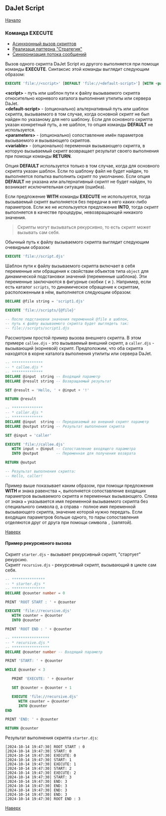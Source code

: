 ## DaJet Script

[Начало](https://github.com/zhichkin/dajet/tree/main/doc/dajet-script/README.md)

### Команда EXECUTE
- [Асинхронный вызов скриптов](https://github.com/zhichkin/dajet/tree/main/doc/dajet-script/execute/async/README.md)
- [Реализаця паттерна "Стратегия"](https://github.com/zhichkin/dajet/tree/main/doc/dajet-script/execute/strategy/README.md)
- [Синхронизация потока сообщений](https://github.com/zhichkin/dajet/tree/main/doc/dajet-script/execute/sync/README.md)

Вызов одного скрипта DaJet Script из другого выполняется при помощи команды **EXECUTE**. Синтаксис этой команды выглядит следующим образом:

```SQL
EXECUTE 'file://<script>' [DEFAULT 'file://<default-script>'] [WITH <parameters>] [INTO <variable>]
```
**\<script\>** - путь или шаблон пути к файлу вызываемого скрипта относительно корневого каталога выполнения утилиты или сервера DaJet.<br>
**\<default-script\>** - (опционально) альтернативный путь или шаблон скрипта, вызываемого в том случае, когда основной скрипт не был найден по указаному для него шаблону. Если для основного скрипта указан конкретный путь, а не шаблон, то опция команды **DEFAULT** не используется.<br>
**\<parameters\>** - (опционально) сопоставление имён параметров вызываемого и вызывающего скриптов.<br>
**\<variable\>** - (опционально) переменная вызывающего скрипта, в которую вызываемый скрипт возвращает результат своего выполнения при помощи команды **RETURN**.

Опция **DEFAULT** используется только в том случае, когда для основного скрипта указан шаблон. Если по шаблону файл не будет найден, то выполняется попытка выполнить скрипт по умолчанию. Если опция **DEFAULT** не указана или альтернативный скрипт не будет найден, то возникает исключительная ситуация (ошибка).

Если предложение **WITH** команды **EXECUTE** не используется, тогда вызываемый скрипт выполняется без передачи в него каких-либо параметров. Если же не используется предложение **INTO**, тогда скрипт выполняется в качестве процедуры, невозвращающей никакого значения.

> Скрипты могут вызываться рекурсивно, то есть скрипт может вызывать сам себя.

Обычный путь к файлу вызываемого скрипта выглядит следующим очевидным образом:
```SQL
EXECUTE 'file://script.djs'
```

Шаблон пути к файлу вызываемого скрипта включает в себя переменные или обращения к свойствам объектов типа ```object``` для динамической подстановки значений (переменные шаблона). Эти переменные заключаются в фигурные скобки ```{``` и ```}```. Например, если есть каталог ```scripts```, то динамическое обращение к скриптам, расположенным в нём, выполняется следующим образом:

```SQL
DECLARE @file string = 'script1.djs'

EXECUTE 'file://scripts/{@file}'

-- После подстановки значения переменной @file в шаблон,
-- путь к файлу вызываемого скрипта будет выглядеть так:
-- file://scripts/script1.djs
```

Рассмотрим простой пример вызова внешнего скрипта. В этом примере ```callee.djs``` - это вызываемый внешний скрипт, а ```caller.djs``` - вызывающий (корневой) скрипт. Предположим, что оба скрипта находятся в корне каталога выполнения утилиты или сервера DaJet.

```SQL
-- **************
-- * callee.djs *
-- **************
DECLARE @input  string -- Входящий параметр
DECLARE @result string -- Возвращаемый результат

SET @result = 'Hello, ' + @input + '!'

RETURN @result
```

```SQL
-- **************
-- * caller.djs *
-- **************
DECLARE @input  string -- Передаваемый во внешний скрипт параметр
DECLARE @output string -- Результат выполнения скрипта

SET @input = 'caller'

EXECUTE 'file://callee.djs'
   WITH input = @input -- Сопоставление входящего параметра
   INTO @output        -- Переменная для получения возврата

RETURN @output

-- Результат выполнения скрипта:
-- Hello, caller!
```

Пример выше показывает каким образом, при помощи предложения **WITH** и знака равенства ```=```, выполняется сопоставление входящих параметров вызываемого скрипта и переменных вызывающего. Слева от знака ```=``` указывается имя переменной вызываемого скрипта без специального символа ```@```, а справа - полное имя переменной вызывающего скрипта, значение которой нужно передать. Если входящих параметров больше одного, то пары сопоставления отделяются друг от друга при помощи символа ```,``` (запятой).

[Наверх](#команда-execute)

#### Пример рекурсивного вызова

Скрипт ```starter.djs``` - вызывает рекурсивный скрипт, "стартует" рекурсию.<br>
Скрипт ```recursive.djs``` - рекурсивный скрипт, вызывающий в цикле сам себя.

```SQL
-- ***************
-- * starter.djs *
-- ***************
DECLARE @counter number = 0

PRINT 'ROOT START : ' + @counter

EXECUTE 'file://recursive.djs'
   WITH counter = @counter
   INTO @counter

PRINT 'ROOT END : ' + @counter
```

```SQL
-- *****************
-- * recursive.djs *
-- *****************
DECLARE @counter number -- Входящий параметр

PRINT 'START: ' + @counter

WHILE @counter < 3

   PRINT 'EXECUTE: ' + @counter

   SET @counter = @counter + 1

   EXECUTE 'file://recursive.djs'
      WITH counter = @counter
      INTO @counter
END

PRINT 'END: ' + @counter

RETURN @counter
```

Результат выполнения скрипта ```starter.djs```:
```
[2024-10-14 19:47:30] ROOT START : 0
[2024-10-14 19:47:30] START: 0
[2024-10-14 19:47:30] EXECUTE: 0
[2024-10-14 19:47:30] START: 1
[2024-10-14 19:47:30] EXECUTE: 1
[2024-10-14 19:47:30] START: 2
[2024-10-14 19:47:30] EXECUTE: 2
[2024-10-14 19:47:30] START: 3
[2024-10-14 19:47:30] END: 3
[2024-10-14 19:47:30] END: 3
[2024-10-14 19:47:30] END: 3
[2024-10-14 19:47:30] END: 3
[2024-10-14 19:47:30] ROOT END : 3
```

[Наверх](#команда-execute)
